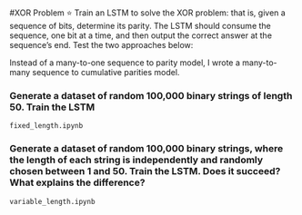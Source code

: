 #XOR Problem
⭐ Train an LSTM to solve the XOR problem: that is, given a sequence of bits, determine its parity. The LSTM should consume the sequence, one bit at a time, and then output the correct answer at the sequence’s end. Test the two approaches below:

Instead of a many-to-one sequence to parity model, I wrote a many-to-many sequence to cumulative parities model.

### Generate a dataset of random 100,000 binary strings of length 50. Train the LSTM

`fixed_length.ipynb`

### Generate a dataset of random 100,000 binary strings, where the length of each string is independently and randomly chosen between 1 and 50. Train the LSTM. Does it succeed? What explains the difference?
`variable_length.ipynb`